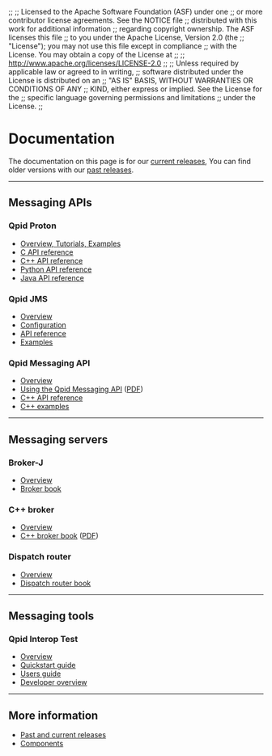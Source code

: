 ;;
;; Licensed to the Apache Software Foundation (ASF) under one
;; or more contributor license agreements.  See the NOTICE file
;; distributed with this work for additional information
;; regarding copyright ownership.  The ASF licenses this file
;; to you under the Apache License, Version 2.0 (the
;; "License"); you may not use this file except in compliance
;; with the License.  You may obtain a copy of the License at
;;
;;   http://www.apache.org/licenses/LICENSE-2.0
;;
;; Unless required by applicable law or agreed to in writing,
;; software distributed under the License is distributed on an
;; "AS IS" BASIS, WITHOUT WARRANTIES OR CONDITIONS OF ANY
;; KIND, either express or implied.  See the License for the
;; specific language governing permissions and limitations
;; under the License.
;;

# Documentation

The documentation on this page is for our
[current releases]({{site_url}}/releases/index.html#current-releases),
You can find older versions with our
[past releases]({{site_url}}/releases/index.html#past-releases).

---

## Messaging APIs

<div class="flex" markdown="1">
<section markdown="1">

### Qpid Proton

 - [Overview, Tutorials, Examples]({{site_url}}/proton/index.html)
 - [C API reference]({{current_proton_release_url}}/proton/c/api/files.html)
 - [C++ API reference]({{current_proton_release_url}}/proton/cpp/api/annotated.html)
 - [Python API reference]({{current_proton_release_url}}/proton/python/docs/index.html)
 - [Java API reference]({{current_proton_j_release_url}}/api/index.html)

</section>
<section markdown="1">

### Qpid JMS

 - [Overview]({{site_url}}/components/jms/index.html)
 - [Configuration]({{current_jms_release_url}}/docs/index.html)
 - [API reference](https://jakarta.ee/specifications/messaging/3.1/apidocs/)
 - [Examples](https://github.com/apache/qpid-jms/tree/{{current_jms_release}}/qpid-jms-examples)

</section>
<section markdown="1">

### Qpid Messaging API

 - [Overview]({{site_url}}/components/messaging-api/index.html)
 - [Using the Qpid Messaging API]({{current_cpp_release_url}}/messaging-api/book/using-the-qpid-messaging-api.html) ([PDF]({{current_cpp_release_url}}/messaging-api/qpid-messaging-api-book.pdf))
 - [C++ API reference]({{current_cpp_release_url}}/messaging-api/cpp/api/index.html)
 - [C++ examples]({{current_cpp_release_url}}/messaging-api/cpp/examples/index.html)

</section>
</div>

---

## Messaging servers

<div class="flex" markdown="1">
<section markdown="1">

### Broker-J

 - [Overview]({{site_url}}/components/broker-j/index.html)
 - [Broker book]({{current_broker_j_release_url}}/book/index.html)

</section>
<section markdown="1">

### C++ broker

 - [Overview]({{site_url}}/components/cpp-broker/index.html)
 - [C++ broker book]({{current_cpp_release_url}}/cpp-broker/book/index.html) ([PDF]({{current_cpp_release_url}}/cpp-broker/cpp-broker-book.pdf))

</section>
<section markdown="1">

### Dispatch router

 - [Overview]({{site_url}}/components/dispatch-router/index.html)
 - [Dispatch router book]({{current_dispatch_release_url}}/user-guide/index.html)

</section>
</div>

---

## Messaging tools

<div class="flex" markdown="1">
<section markdown="1">

### Qpid Interop Test

 - [Overview]({{site_url}}/components/interop-test/index.html)
 - [Quickstart guide]({{current_interop_test_release_url}}/QUICKSTART.html)
 - [Users guide]({{current_interop_test_release_url}}/USERSGUIDE.html)
 - [Developer overview](https://gitbox.apache.org/repos/asf?p=qpid-interop-test.git;a=blob_plain;f=docs/qpid-interop-test-devel-overview.txt;hb=0.3.0)

</section>
</div>

---

## More information

 - [Past and current releases]({{site_url}}/releases/index.html)
 - [Components]({{site_url}}/components/index.html)
